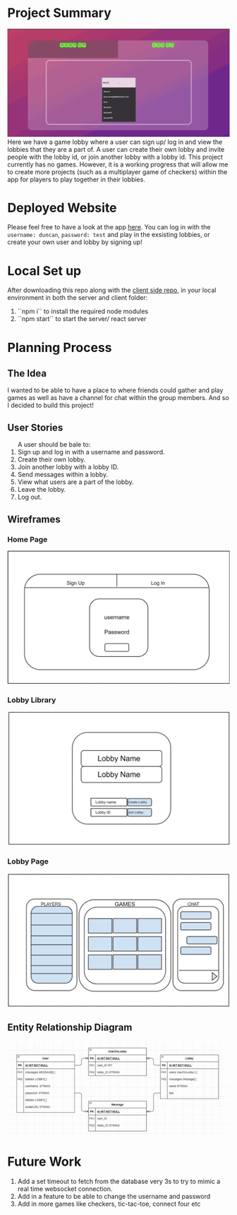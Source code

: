 # Project Summary 
![alt-text](https://github.com/duncan0801/boolean-uk-solo-project-server/blob/master/game-lobby-recording.gif?raw=true)
Here we have a game lobby where a user can sign up/ log in and view the lobbies that they are a part of. A user can create their own lobby and invite people with the lobby id, or join another lobby with a lobby id. This project currently has no games. However, it is a working progress that will allow me to create more projects (such as a multiplayer game of checkers) within the app for players to play together in their lobbies.

# Deployed Website
Please feel free to have a look at the app <a href="https://social-game-lobby.netlify.app/">here</a>. You can log in with the ``username: duncan``, ``password: test`` and play in the exsisting lobbies, or create your own user and lobby by signing up!

# Local Set up
After downloading this repo along with the <a href="https://github.com/duncan0801/boolean-uk-solo-project-client">client side repo</a>, in your local environment in both the server and client folder:
<ol>
  <li>``npm i`` to install the required node modules</li>
  <li>``npm start`` to start the server/ react server</li>
</ol>

# Planning Process

## The Idea
I wanted to be able to have a place to where friends could gather and play games as well as have a channel for chat within the group members. And so I decided to build this project!

## User Stories 
<ol>
A user should be bale to:
  <li>Sign up and log in with a username and password.</li>
  <li>Create their own lobby.</li>
  <li>Join another lobby with a lobby ID.</li>
  <li>Send messages within a lobby.</li>
  <li>View what users are a part of the lobby.</li>
  <li>Leave the lobby.</li>
  <li>Log out.</li>
</ol>

## Wireframes

  ### Home Page
 ![alt-text](https://github.com/duncan0801/boolean-uk-solo-project-server/blob/master/src/ReadMe%20Stuff/Home%20page%20Wireframe.JPG?raw=true)
  ### Lobby Library
 ![alt-text](https://github.com/duncan0801/boolean-uk-solo-project-server/blob/master/src/ReadMe%20Stuff/Lobby%20Library%20Wireframe.JPG?raw=true)
  ### Lobby Page
 ![alt-text](https://github.com/duncan0801/boolean-uk-solo-project-server/blob/master/src/ReadMe%20Stuff/Lobby%20Page%20Wireframe.JPG?raw=true)
 
## Entity Relationship Diagram

![alt-text](https://github.com/duncan0801/boolean-uk-solo-project-server/blob/master/src/ReadMe%20Stuff/Data%20Model.JPG?raw=true)

# Future Work

<ol>
  <li>Add a set timeout to fetch from the database very 3s to try to mimic a real time websocket connection.</li>
  <li>Add in a feature to be able to change the username and password</li>
  <li>Add in more games like checkers, tic-tac-toe, connect four etc</li>
</ol>



